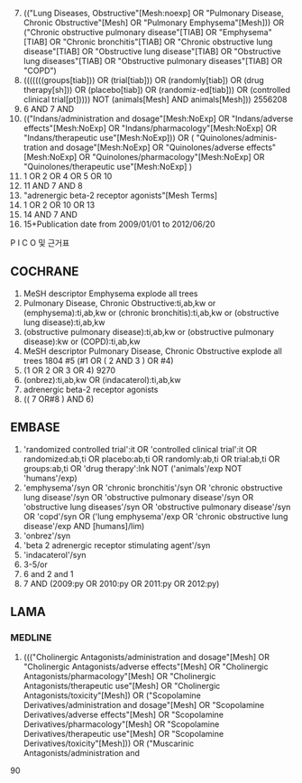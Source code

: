 7. (("Lung Diseases, Obstructive"[Mesh:noexp] OR "Pulmonary Disease, Chronic Obstructive"[Mesh] OR "Pulmonary Emphysema"[Mesh])) OR ("Chronic obstructive pulmonary disease"[TIAB] OR "Emphysema"[TIAB] OR "Chronic bronchitis"[TIAB] OR "Chronic obstructive lung disease"[TIAB] OR "Obstructive lung disease"[TIAB] OR "Obstructive lung diseases"[TIAB] OR "Obstructive pulmonary diseases"[TIAB] OR "COPD")
8. (((((((groups[tiab])) OR (trial[tiab])) OR (randomly[tiab]) OR (drug therapy[sh])) OR (placebo[tiab]) OR (randomiz-ed[tiab])) OR (controlled clinical trial[pt])))) NOT (animals[Mesh] AND animals[Mesh])) 2556208
9. 6 AND 7 AND
10. (("Indans/administration and dosage"[Mesh:NoExp] OR "Indans/adverse effects"[Mesh:NoExp] OR "Indans/pharmacology"[Mesh:NoExp] OR "Indans/therapeutic use"[Mesh:NoExp])) OR ( "Quinolones/adminis-tration and dosage"[Mesh:NoExp] OR "Quinolones/adverse effects"[Mesh:NoExp] OR "Quinolones/pharmacology"[Mesh:NoExp] OR "Quinolones/therapeutic use"[Mesh:NoExp] )
11. 1 OR 2 OR 4 OR 5 OR 10
12. 11 AND 7 AND 8
13. "adrenergic beta-2 receptor agonists"[Mesh Terms]
14. 1 OR 2 OR 10 OR 13
15. 14 AND 7 AND
16. 15+Publication date from 2009/01/01 to 2012/06/20

P I C O 및 근거표

## COCHRANE
1. MeSH descriptor Emphysema explode all trees
2. Pulmonary Disease, Chronic Obstructive:ti,ab,kw or (emphysema):ti,ab,kw or (chronic bronchitis):ti,ab,kw or (obstructive lung disease):ti,ab,kw
3. (obstructive pulmonary disease):ti,ab,kw or (obstructive pulmonary disease):kw or (COPD):ti,ab,kw
4. MeSH descriptor Pulmonary Disease, Chronic Obstructive explode all trees 1804 #5 (#1 OR ( 2 AND 3 ) OR #4)
5. (1 OR 2 OR 3 OR 4) 9270
6. (onbrez):ti,ab,kw OR (indacaterol):ti,ab,kw
7. adrenergic beta-2 receptor agonists
8. (( 7 OR#8 ) AND 6)

## EMBASE
1. 'randomized controlled trial':it OR 'controlled clinical trial':it OR randomized:ab,ti OR placebo:ab,ti OR randomly:ab,ti OR trial:ab,ti OR groups:ab,ti OR 'drug therapy':lnk NOT ('animals'/exp NOT 'humans'/exp)
2. 'emphysema'/syn OR 'chronic bronchitis'/syn OR 'chronic obstructive lung disease'/syn OR 'obstructive pulmonary disease'/syn OR 'obstructive lung diseases'/syn OR 'obstructive pulmonary disease'/syn OR 'copd'/syn OR ('lung emphysema'/exp OR 'chronic obstructive lung disease'/exp AND [humans]/lim)
3. 'onbrez'/syn
4. 'beta 2 adrenergic receptor stimulating agent'/syn
5. 'indacaterol'/syn
6. 3-5/or
7. 6 and 2 and 1
8. 7 AND (2009:py OR 2010:py OR 2011:py OR 2012:py)

## LAMA
### MEDLINE
1. ((("Cholinergic Antagonists/administration and dosage"[Mesh] OR "Cholinergic Antagonists/adverse effects"[Mesh] OR "Cholinergic Antagonists/pharmacology"[Mesh] OR "Cholinergic Antagonists/therapeutic use"[Mesh] OR "Cholinergic Antagonists/toxicity"[Mesh]) OR ("Scopolamine Derivatives/administration and dosage"[Mesh] OR "Scopolamine Derivatives/adverse effects"[Mesh] OR "Scopolamine Derivatives/pharmacology"[Mesh] OR "Scopolamine Derivatives/therapeutic use"[Mesh] OR "Scopolamine Derivatives/toxicity"[Mesh])) OR ("Muscarinic Antagonists/administration and

<PAGE>90